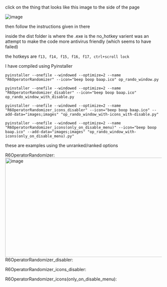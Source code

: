 click on the thing that looks like this image to the side of the page 

![image](https://github.com/QueenRose4444/siege-operator-randomizer/assets/159089781/6a26e4e5-b4a7-4f49-8f75-b0d11a03299d)

then follow the instructions given in there

inside the dist folder is where the .exe is 
the no_hotkey varient was an attempt to make the code more antivirus friendly (which seems to have failed)

the hotkeys are ```f13, f14, f15, f16, f17, ctrl+scroll lock```

I have compiled using Pyinstaller

```pyinstaller --onefile --windowed --optimize=2 --name "R6OperatorRandomizer" --icon="beep boop baap.ico" op_rando_window.py```

```pyinstaller --onefile --windowed --optimize=2 --name "R6OperatorRandomizer_disabler" --icon="beep boop baap.ico" op_rando_window_with_disable.py```

```pyinstaller --onefile --windowed --optimize=2 --name "R6OperatorRandomizer_icons_disabler" --icon="beep boop baap.ico" --add-data="images;images" "op_rando_window_with-icons_with-disable.py"```

```pyinstaller --onefile --windowed --optimize=2 --name "R6OperatorRandomizer_icons(only_on_disable_menu)" --icon="beep boop baap.ico" --add-data="images;images" "op_rando_window_with-icons(only_on_disable_menu).py"```


these are examples using the unranked/ranked options

R6OperatorRandomizer:
<img width="1045" height="319" alt="image" src="https://github.com/user-attachments/assets/28b60017-e3fe-43dd-afa3-bb02387f9b9c" />
R6OperatorRandomizer_disabler:

R6OperatorRandomizer_icons_disabler:

R6OperatorRandomizer_icons(only_on_disable_menu):
